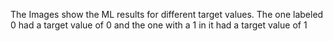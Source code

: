 
The Images show the ML results for different target values. The one labeled 0 had a target value of 0 and the one with a 1 in it had a target value of 1
